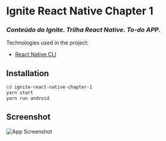 # Ignite React Native Chapter 1
### _Conteúdo do Ignite. Trilha React Native. To-do APP._

Technologies used in the project:

- [React Native CLI]

## Installation

```sh
cd ignite-react-native-chapter-1
yarn start
yarn run android
```
   [React Native CLI]: <https://reactnative.dev/>
   
## Screenshot

![App Screenshot](https://i.imgur.com/M2hsVHg.png)
